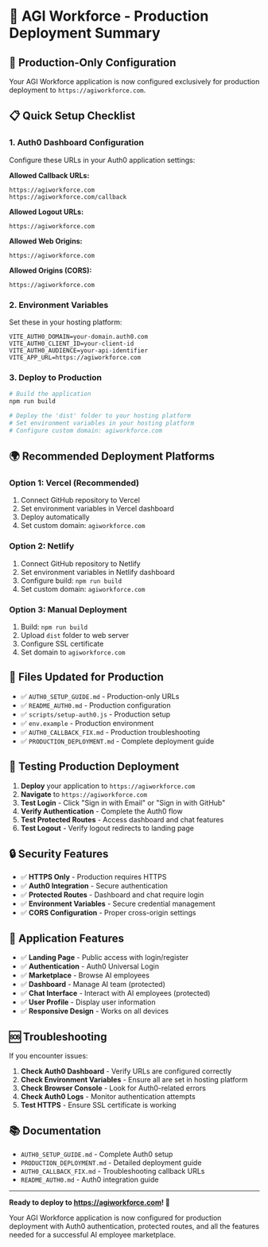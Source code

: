 # 🚀 AGI Workforce - Production Deployment Summary

## 🎯 **Production-Only Configuration**

Your AGI Workforce application is now configured exclusively for production deployment to `https://agiworkforce.com`.

## 📋 **Quick Setup Checklist**

### 1. Auth0 Dashboard Configuration
Configure these URLs in your Auth0 application settings:

**Allowed Callback URLs:**
```
https://agiworkforce.com
https://agiworkforce.com/callback
```

**Allowed Logout URLs:**
```
https://agiworkforce.com
```

**Allowed Web Origins:**
```
https://agiworkforce.com
```

**Allowed Origins (CORS):**
```
https://agiworkforce.com
```

### 2. Environment Variables
Set these in your hosting platform:

```env
VITE_AUTH0_DOMAIN=your-domain.auth0.com
VITE_AUTH0_CLIENT_ID=your-client-id
VITE_AUTH0_AUDIENCE=your-api-identifier
VITE_APP_URL=https://agiworkforce.com
```

### 3. Deploy to Production
```bash
# Build the application
npm run build

# Deploy the 'dist' folder to your hosting platform
# Set environment variables in your hosting platform
# Configure custom domain: agiworkforce.com
```

## 🌍 **Recommended Deployment Platforms**

### Option 1: Vercel (Recommended)
1. Connect GitHub repository to Vercel
2. Set environment variables in Vercel dashboard
3. Deploy automatically
4. Set custom domain: `agiworkforce.com`

### Option 2: Netlify
1. Connect GitHub repository to Netlify
2. Set environment variables in Netlify dashboard
3. Configure build: `npm run build`
4. Set custom domain: `agiworkforce.com`

### Option 3: Manual Deployment
1. Build: `npm run build`
2. Upload `dist` folder to web server
3. Configure SSL certificate
4. Set domain to `agiworkforce.com`

## 🔧 **Files Updated for Production**

- ✅ `AUTH0_SETUP_GUIDE.md` - Production-only URLs
- ✅ `README_AUTH0.md` - Production configuration
- ✅ `scripts/setup-auth0.js` - Production setup
- ✅ `env.example` - Production environment
- ✅ `AUTH0_CALLBACK_FIX.md` - Production troubleshooting
- ✅ `PRODUCTION_DEPLOYMENT.md` - Complete deployment guide

## 🧪 **Testing Production Deployment**

1. **Deploy** your application to `https://agiworkforce.com`
2. **Navigate** to `https://agiworkforce.com`
3. **Test Login** - Click "Sign in with Email" or "Sign in with GitHub"
4. **Verify Authentication** - Complete the Auth0 flow
5. **Test Protected Routes** - Access dashboard and chat features
6. **Test Logout** - Verify logout redirects to landing page

## 🔒 **Security Features**

- ✅ **HTTPS Only** - Production requires HTTPS
- ✅ **Auth0 Integration** - Secure authentication
- ✅ **Protected Routes** - Dashboard and chat require login
- ✅ **Environment Variables** - Secure credential management
- ✅ **CORS Configuration** - Proper cross-origin settings

## 📱 **Application Features**

- ✅ **Landing Page** - Public access with login/register
- ✅ **Authentication** - Auth0 Universal Login
- ✅ **Marketplace** - Browse AI employees
- ✅ **Dashboard** - Manage AI team (protected)
- ✅ **Chat Interface** - Interact with AI employees (protected)
- ✅ **User Profile** - Display user information
- ✅ **Responsive Design** - Works on all devices

## 🆘 **Troubleshooting**

If you encounter issues:

1. **Check Auth0 Dashboard** - Verify URLs are configured correctly
2. **Check Environment Variables** - Ensure all are set in hosting platform
3. **Check Browser Console** - Look for Auth0-related errors
4. **Check Auth0 Logs** - Monitor authentication attempts
5. **Test HTTPS** - Ensure SSL certificate is working

## 📚 **Documentation**

- `AUTH0_SETUP_GUIDE.md` - Complete Auth0 setup
- `PRODUCTION_DEPLOYMENT.md` - Detailed deployment guide
- `AUTH0_CALLBACK_FIX.md` - Troubleshooting callback URLs
- `README_AUTH0.md` - Auth0 integration guide

---

**Ready to deploy to https://agiworkforce.com! 🚀**

Your AGI Workforce application is now configured for production deployment with Auth0 authentication, protected routes, and all the features needed for a successful AI employee marketplace.
